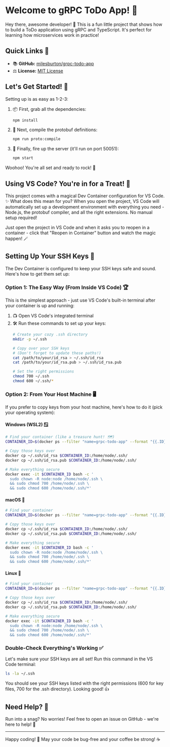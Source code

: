 # Welcome to gRPC ToDo App! 🚀

Hey there, awesome developer! 👋 This is a fun little project that shows how to build a ToDo application using gRPC and TypeScript. It's perfect for learning how microservices work in practice!

## Quick Links 🔗
- 📚 **GitHub:** [milesburton/grpc-todo-app](https://github.com/milesburton/grpc-todo-app)
- ⚖️ **License:** [MIT License](./LICENSE)

## Let's Get Started! 🎉

Setting up is as easy as 1-2-3:

1. 📦 First, grab all the dependencies:
   ```bash
   npm install
   ```

2. 🔨 Next, compile the protobuf definitions:
   ```bash
   npm run proto:compile
   ```

3. 🌟 Finally, fire up the server (it'll run on port 50051):
   ```bash
   npm start
   ```

Woohoo! You're all set and ready to rock! 🎸

## Using VS Code? You're in for a Treat! 🎈

This project comes with a magical Dev Container configuration for VS Code. ✨ What does this mean for you? When you open the project, VS Code will automatically set up a development environment with everything you need - Node.js, the protobuf compiler, and all the right extensions. No manual setup required!

Just open the project in VS Code and when it asks you to reopen in a container - click that "Reopen in Container" button and watch the magic happen! 🪄

## Setting Up Your SSH Keys 🔑

The Dev Container is configured to keep your SSH keys safe and sound. Here's how to get them set up:

### Option 1: The Easy Way (From Inside VS Code) 🏆

This is the simplest approach - just use VS Code's built-in terminal after your container is up and running:

1. 📺 Open VS Code's integrated terminal
2. 🛠️ Run these commands to set up your keys:
   ```bash
   # Create your cozy .ssh directory
   mkdir -p ~/.ssh

   # Copy over your SSH keys
   # (Don't forget to update these paths!)
   cat /path/to/your/id_rsa > ~/.ssh/id_rsa
   cat /path/to/your/id_rsa.pub > ~/.ssh/id_rsa.pub
   
   # Set the right permissions
   chmod 700 ~/.ssh
   chmod 600 ~/.ssh/*
   ```

### Option 2: From Your Host Machine 🖥️

If you prefer to copy keys from your host machine, here's how to do it (pick your operating system):

#### Windows (WSL2) 🪟
```bash
# Find your container (like a treasure hunt! 🗺️)
CONTAINER_ID=$(docker ps --filter "name=grpc-todo-app" --format "{{.ID}}")

# Copy those keys over
docker cp ~/.ssh/id_rsa $CONTAINER_ID:/home/node/.ssh/
docker cp ~/.ssh/id_rsa.pub $CONTAINER_ID:/home/node/.ssh/

# Make everything secure
docker exec -it $CONTAINER_ID bash -c '
  sudo chown -R node:node /home/node/.ssh \
  && sudo chmod 700 /home/node/.ssh \
  && sudo chmod 600 /home/node/.ssh/*'
```

#### macOS 🍎
```bash
# Find your container
CONTAINER_ID=$(docker ps --filter "name=grpc-todo-app" --format "{{.ID}}")

# Copy those keys over
docker cp ~/.ssh/id_rsa $CONTAINER_ID:/home/node/.ssh/
docker cp ~/.ssh/id_rsa.pub $CONTAINER_ID:/home/node/.ssh/

# Make everything secure
docker exec -it $CONTAINER_ID bash -c '
  sudo chown -R node:node /home/node/.ssh \
  && sudo chmod 700 /home/node/.ssh \
  && sudo chmod 600 /home/node/.ssh/*'
```

#### Linux 🐧
```bash
# Find your container
CONTAINER_ID=$(docker ps --filter "name=grpc-todo-app" --format "{{.ID}}")

# Copy those keys over
docker cp ~/.ssh/id_rsa $CONTAINER_ID:/home/node/.ssh/
docker cp ~/.ssh/id_rsa.pub $CONTAINER_ID:/home/node/.ssh/

# Make everything secure
docker exec -it $CONTAINER_ID bash -c '
  sudo chown -R node:node /home/node/.ssh \
  && sudo chmod 700 /home/node/.ssh \
  && sudo chmod 600 /home/node/.ssh/*'
```

### Double-Check Everything's Working ✅

Let's make sure your SSH keys are all set! Run this command in the VS Code terminal:
```bash
ls -la ~/.ssh
```

You should see your SSH keys listed with the right permissions (600 for key files, 700 for the .ssh directory). Looking good! 👍

## Need Help? 💭

Run into a snag? No worries! Feel free to open an issue on GitHub - we're here to help! 🤝

---

Happy coding! 🌈 May your code be bug-free and your coffee be strong! ☕